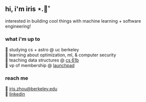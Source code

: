 ## hi, i'm iris ⋆.🌷˚ 
interested in building cool things with machine learning + software engineering!

### what i'm up to
🧸 studying cs + astro @ uc berkeley  
🌱 learning about optimization, ml, & computer security  
📓 teaching data structures @ [cs 61b](https://sp25.datastructur.es/)  
🚀 vp of membership @ [launchpad](https://launchpad.studentorg.berkeley.edu/)  

### reach me
📧 iris.zhou@berkeley.edu  
📍 [linkedin](https://www.linkedin.com/in/iriszhou-iyz)
